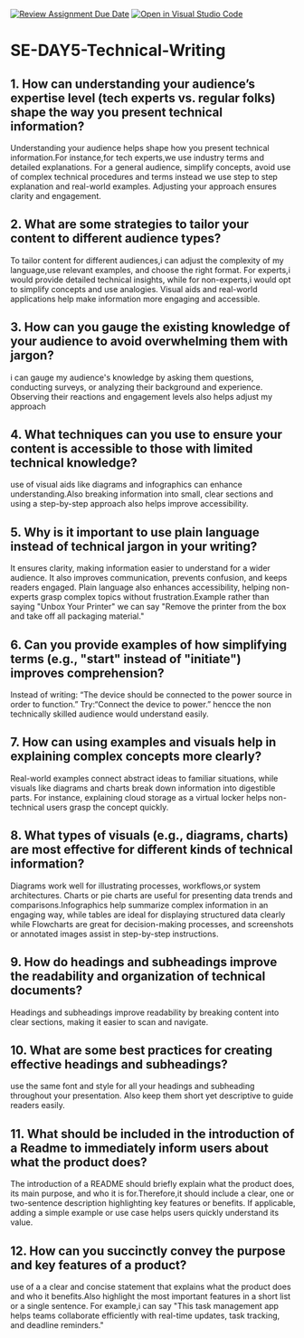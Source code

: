 [![Review Assignment Due Date](https://classroom.github.com/assets/deadline-readme-button-22041afd0340ce965d47ae6ef1cefeee28c7c493a6346c4f15d667ab976d596c.svg)](https://classroom.github.com/a/zsAR-pyY)
[![Open in Visual Studio Code](https://classroom.github.com/assets/open-in-vscode-2e0aaae1b6195c2367325f4f02e2d04e9abb55f0b24a779b69b11b9e10269abc.svg)](https://classroom.github.com/online_ide?assignment_repo_id=18483841&assignment_repo_type=AssignmentRepo)
# SE-DAY5-Technical-Writing
## 1. How can understanding your audience’s expertise level (tech experts vs. regular folks) shape the way you present technical information?
Understanding your audience helps shape how you present technical information.For instance,for tech experts,we use industry terms and detailed explanations. For a general audience, simplify concepts, avoid use of complex technical procedures and terms instead we use step to step explanation and real-world examples. Adjusting your approach ensures clarity and engagement.
## 2. What are some strategies to tailor your content to different audience types?
To tailor content for different audiences,i can adjust the complexity of my language,use relevant examples, and choose the right format. For experts,i would  provide detailed technical insights, while for non-experts,i would opt to simplify concepts and use analogies. Visual aids and real-world applications help make information more engaging and accessible.
## 3. How can you gauge the existing knowledge of your audience to avoid overwhelming them with jargon?
i can gauge my audience's knowledge by asking them questions, conducting surveys, or analyzing their background and experience. Observing their reactions and engagement levels also helps adjust my approach
## 4. What techniques can you use to ensure your content is accessible to those with limited technical knowledge?
use of visual aids like diagrams and infographics can enhance understanding.Also breaking information into small, clear sections and using a step-by-step approach also helps improve accessibility.
## 5. Why is it important to use plain language instead of technical jargon in your writing?
 It ensures clarity, making information easier to understand for a wider audience. It also improves communication, prevents confusion, and keeps readers engaged. Plain language also enhances accessibility, helping non-experts grasp complex topics without frustration.Example rather than saying "Unbox Your Printer"
we can say "Remove the printer from the box and take off all packaging material."

## 6. Can you provide examples of how simplifying terms (e.g., "start" instead of "initiate") improves comprehension?
Instead of writing:
 “The device should be connected to the power source in order to function.”
Try:“Connect the device to power.” hencce the non technically skilled audience would understand easily.
## 7. How can using examples and visuals help in explaining complex concepts more clearly?
 Real-world examples connect abstract ideas to familiar situations, while visuals like diagrams and charts break down information into digestible parts. For instance, explaining cloud storage as a virtual locker helps non-technical users grasp the concept quickly.
## 8. What types of visuals (e.g., diagrams, charts) are most effective for different kinds of technical information?
Diagrams work well for illustrating processes, workflows,or system architectures. Charts or pie charts are useful for presenting data trends and comparisons.Infographics help summarize complex information in an engaging way, while tables are ideal for displaying structured data clearly while Flowcharts are great for decision-making processes, and screenshots or annotated images assist in step-by-step instructions.
## 9. How do headings and subheadings improve the readability and organization of technical documents?
Headings and subheadings improve readability by breaking content into clear sections, making it easier to scan and navigate.
## 10. What are some best practices for creating effective headings and subheadings?
use the same font and style for all your headings and subheading throughout your presentation. Also keep them short yet descriptive to guide readers easily. 

## 11. What should be included in the introduction of a Readme to immediately inform users about what the product does?
The introduction of a README should briefly explain what the product does, its main purpose, and who it is for.Therefore,it should include a clear, one or two-sentence description highlighting key features or benefits. If applicable, adding a simple example or use case helps users quickly understand its value.
## 12. How can you succinctly convey the purpose and key features of a product?
 use of a a clear and concise statement that explains what the product does and who it benefits.Also highlight the most important features in a short list or a single sentence. For example,i can say "This task management app helps teams collaborate efficiently with real-time updates, task tracking, and deadline reminders."
